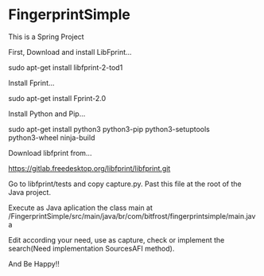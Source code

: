 # FingerprintSimple

This is a Spring Project

First, Download and install LibFprint...

sudo apt-get install libfprint-2-tod1
 
Install Fprint...

sudo apt-get install Fprint-2.0

Install Python and Pip...

sudo apt-get install python3 python3-pip python3-setuptools \
                       python3-wheel ninja-build
                       
Download libfprint from...

https://gitlab.freedesktop.org/libfprint/libfprint.git

Go to libfprint/tests and copy capture.py. Past this file at the root of the Java project.

Execute as Java aplication the class main at /FingerprintSimple/src/main/java/br/com/bitfrost/fingerprintsimple/main.java

Edit according your need, use as capture, check or implement the search(Need implementation SourcesAFI method). 

And Be Happy!!

                       

